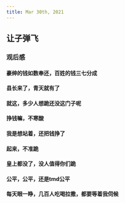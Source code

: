 ```yaml
---
title: Mar 30th, 2021
---
```


## 让子弹飞
### 观后感
#### 豪绅的钱如数奉还，百姓的钱三七分成
#### 县长来了，青天就有了
#### 就这，多少人想跪还没这门子呢
#### 挣钱嘛，不寒酸
#### 我是想站着，还把钱挣了
#### 起来，不准跪
#### 皇上都没了，没人值得你们跪
#### 公平，公平，还是tmd公平
#### 每天眼一睁，几百人吃喝拉撒，都要等着我伺候
####
